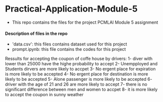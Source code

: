 # Practical-Application-Module-5
- This repo contains the files for the project PCMLAI Module 5 assignment 
#### Description of files in the repo
- 'data.csv': this files contains dataset used for this project 
- prompt.ipynb: this file contains the codes for this project 



Ressults for accepting the coupon of coffe house by drivers:
1- diver with lower than 25000 have the highe probability to accept
2- Unempployed and Students dirvers are more likely to accpet
3- No ergent place for expiration is more likely to be accepted
4- No ergent place for destination is more likely to be accepted
5- Alone passenger is more likely to be accepted
6- driver with the age of 21 and 26 are more likely to accept
7- there is no significant difference between men and women to accpet
8- it is more likely to accept the coupon in sunny weather
